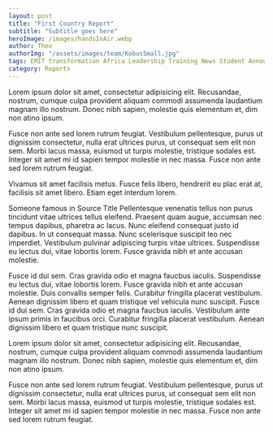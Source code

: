 ```yaml
---
layout: post
title: "First Country Report"
subtitle: "Subtitle goes here"
heroImage: /images/handsInAir.webp
author: Theo
authorImg: "/assets/images/team/KobusSmall.jpg"
tags: EMIT transformation Africa Leadership Training News Student Announcement Country-Report Zimbabwe
category: Reports
---
```


Lorem ipsum dolor sit amet, consectetur adipisicing elit. Recusandae, nostrum, cumque culpa provident aliquam commodi assumenda laudantium magnam illo nostrum. Donec nibh sapien, molestie quis elementum et, dim non atino ipsum.

Fusce non ante sed lorem rutrum feugiat. Vestibulum pellentesque, purus ut dignissim consectetur, nulla erat ultrices purus, ut consequat sem elit non sem. Morbi lacus massa, euismod ut turpis molestie, tristique sodales est. Integer sit amet mi id sapien tempor molestie in nec massa. Fusce non ante sed lorem rutrum feugiat.

Vivamus sit amet facilisis metus. Fusce felis libero, hendrerit eu plac erat at, facilisis sit amet libero. Etiam eget interdum lorem.

 Someone famous in Source Title
Pellentesque venenatis tellus non purus tincidunt vitae ultrices tellus eleifend. Praesent quam augue, accumsan nec tempus dapibus, pharetra ac lacus. Nunc eleifend consequat justo id dapibus. In ut consequat massa. Nunc scelerisque suscipit leo nec imperdiet. Vestibulum pulvinar adipiscing turpis vitae ultrices. Suspendisse eu lectus dui, vitae lobortis lorem. Fusce gravida nibh et ante accusan molestie.

Fusce id dui sem. Cras gravida odio et magna faucbus iaculis. Suspendisse eu lectus dui, vitae lobortis lorem. Fusce gravida nibh et ante accusan molestie. Duis convallis semper felis. Curabitur fringilla placerat vestibulum. Aenean dignissim libero et quam tristique vel vehicula nunc suscipit. Fusce id dui sem. Cras gravida odio et magna faucbus iaculis. Vestibulum ante ipsum primis in faucibus orci. Curabitur fringilla placerat vestibulum. Aenean dignissim libero et quam tristique nunc suscipit.

Lorem ipsum dolor sit amet, consectetur adipisicing elit. Recusandae, nostrum, cumque culpa provident aliquam commodi assumenda laudantium magnam illo nostrum. Donec nibh sapien, molestie quis elementum et, dim non atino ipsum.

Fusce non ante sed lorem rutrum feugiat. Vestibulum pellentesque, purus ut dignissim consectetur, nulla erat ultrices purus, ut consequat sem elit non sem. Morbi lacus massa, euismod ut turpis molestie, tristique sodales est. Integer sit amet mi id sapien tempor molestie in nec massa. Fusce non ante sed lorem rutrum feugiat.